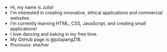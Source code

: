 - Hi, my name is Julia!
- I'm interested in creating innovative, ethical applications and commercial websites.
- I’m currently learning HTML, CSS, JavaScript, and creating small applications!
- I love dancing and baking in my free time.
- My GitHub page is @juliajiang218.
- Pronouns: she/her


